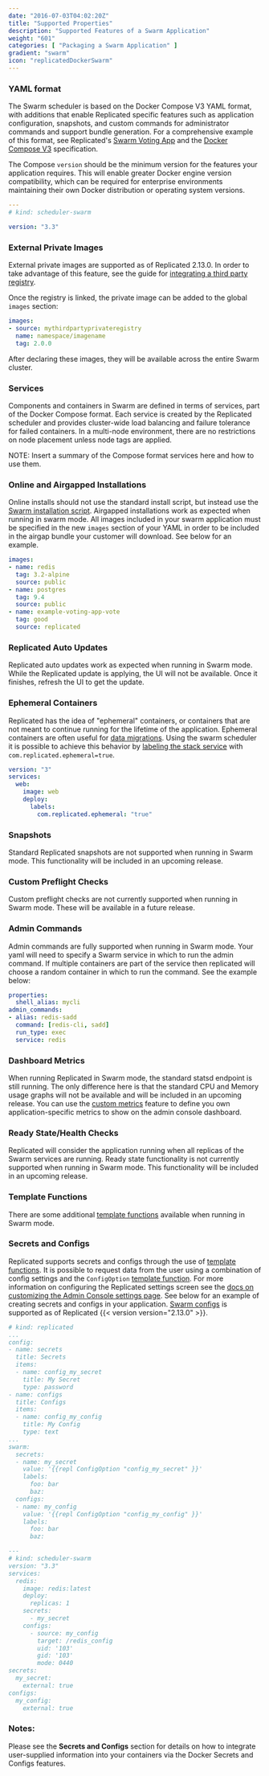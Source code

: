 ```yaml
---
date: "2016-07-03T04:02:20Z"
title: "Supported Properties"
description: "Supported Features of a Swarm Application"
weight: "601"
categories: [ "Packaging a Swarm Application" ]
gradient: "swarm"
icon: "replicatedDockerSwarm"
---
```



### YAML format

The Swarm scheduler is based on the Docker Compose V3 YAML format, with additions that enable Replicated specific features such as application configuration, snapshots, and custom commands for administrator commands and support bundle generation. For a comprehensive example of this format, see Replicated's [Swarm Voting App](/docs/examples/swarm-votingapp) and the [Docker Compose V3](https://docs.docker.com/compose/compose-file/) specification.

The Compose `version` should be the minimum version for the features your application requires. This will enable greater Docker engine version compatibility, which can be required for enterprise environments maintaining their own Docker distribution or operating system versions.

```yaml
---
# kind: scheduler-swarm

version: "3.3"

````
### External Private Images
External private images are supported as of Replicated 2.13.0. In order to take advantage of this feature, see the guide for [integrating a third party registry](/docs/kb/developer-resources/third-party-registries).

Once the registry is linked, the private image can be added to the global `images` section:

```yaml
images:
- source: mythirdpartyprivateregistry
  name: namespace/imagename
  tag: 2.0.0
````

After declaring these images, they will be available across the entire Swarm cluster.

### Services

Components and containers in Swarm are defined in terms of services, part of the Docker Compose format. Each service is created by the Replicated scheduler and provides cluster-wide load balancing and failure tolerance for failed containers. In a multi-node environment, there are no restrictions on node placement unless node tags are applied.

NOTE: Insert a summary of the Compose format services here and how to use them.

### Online and Airgapped Installations

Online installs should not use the standard install script, but instead use the [Swarm installation script](/docs/distributing-an-application/installing-with-swarm/). Airgapped installations work as expected when running in swarm mode. All images included in your swarm application must be specified in the new `images` section of your YAML in order to be included in the airgap bundle your customer will download. See below for an example.

```yaml
images:
- name: redis
  tag: 3.2-alpine
  source: public
- name: postgres
  tag: 9.4
  source: public
- name: example-voting-app-vote
  tag: good
  source: replicated
```

### Replicated Auto Updates

Replicated auto updates work as expected when running in Swarm mode. While the Replicated update is applying, the UI will not be available. Once it finishes, refresh the UI to get the update.

### Ephemeral Containers

Replicated has the idea of "ephemeral" containers, or containers that are not meant to continue running for the lifetime of the application. Ephemeral containers are often useful for [data migrations](/docs/kb/developer-resources/ephemeral-containers/). Using the swarm scheduler it is possible to achieve this behavior by [labeling the stack service](https://docs.docker.com/compose/compose-file/#labels-1) with `com.replicated.ephemeral=true`.

```yaml
version: "3"
services:
  web:
    image: web
    deploy:
      labels:
        com.replicated.ephemeral: "true"
```

### Snapshots

Standard Replicated snapshots are not supported when running in Swarm mode. This functionality will be included in an upcoming release.

### Custom Preflight Checks

Custom preflight checks are not currently supported when running in Swarm mode. These will be available in a future release.

### Admin Commands

Admin commands are fully supported when running in Swarm mode. Your yaml will need to specify a Swarm service in which to run the admin command. If multiple containers are part of the service then replicated will choose a random container in which to run the command. See the example below:

```yaml
properties:
  shell_alias: mycli
admin_commands:
- alias: redis-sadd
  command: [redis-cli, sadd]
  run_type: exec
  service: redis
```

### Dashboard Metrics

When running Replicated in Swarm mode, the standard statsd endpoint is still running. The only difference here is that the standard CPU and Memory usage graphs will not be available and will be included in an upcoming release. You can use the [custom metrics](/docs/packaging-an-application/custom-metrics) feature to define you own application-specific metrics to show on the admin console dashboard.

### Ready State/Health Checks

Replicated will consider the application running when all replicas of the Swarm services are running. Ready state functionality is not currently supported when running in Swarm mode. This functionality will be included in an upcoming release.

### Template Functions

There are some additional [template functions](/docs/packaging-an-application/template-functions#swarm) available when running in Swarm mode.

### Secrets and Configs

Replicated supports secrets and configs through the use of [template functions](/docs/packaging-an-application/template-functions/). It is possible to request data from the user using a combination of config settings and the `ConfigOption` [template function](/docs/packaging-an-application/template-functions/#configoption). For more information on configuring the Replicated settings screen see the [docs on customizing the Admin Console settings page](/docs/packaging-an-application/config-screen/). See below for an example of creating secrets and configs in your application. [Swarm configs](https://docs.docker.com/compose/compose-file/#configs-configuration-reference) is supported as of Replicated {{< version version="2.13.0" >}}.

```yaml
# kind: replicated
...
config:
- name: secrets
  title: Secrets
  items:
  - name: config_my_secret
    title: My Secret
    type: password
- name: configs
  title: Configs
  items:
  - name: config_my_config
    title: My Config
    type: text
...
swarm:
  secrets:
  - name: my_secret
    value: '{{repl ConfigOption "config_my_secret" }}'
    labels:
      foo: bar
      baz:
  configs:
  - name: my_config
    value: '{{repl ConfigOption "config_my_config" }}'
    labels:
      foo: bar
      baz:

---
# kind: scheduler-swarm
version: "3.3"
services:
  redis:
    image: redis:latest
    deploy:
      replicas: 1
    secrets:
      - my_secret
    configs:
      - source: my_config
        target: /redis_config
        uid: '103'
        gid: '103'
        mode: 0440
secrets:
  my_secret:
    external: true
configs:
  my_config:
    external: true
```

### Notes:

Please see the **Secrets and Configs** section for details on how to integrate user-supplied information into your containers via the Docker Secrets and Configs features.
